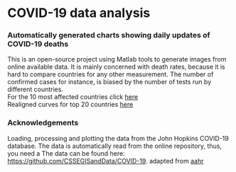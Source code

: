 # COVID-19 data analysis
### Automatically generated charts showing daily updates of COVID-19 deaths
This is an open-source project using Matlab tools to generate images from online available data. It is mainly concerned with death rates, because it is hard to compare countries for any other measurement. The number of confirmed cases for instance, is biased by the number of tests run by different countries.
<br>
For the 10 most affected countries click [here](highest_countries.html)<br>
Realigned curves for top 20 countries [here](realigned.html)<br>

### Acknowledgements
Loading, processing and plotting the data from the John Hopkins COVID-19 database. The data is automatically read from the online repository, thus, you need a The data can be found here: https://github.com/CSSEGISandData/COVID-19.
adapted from [aahr](https://github.com/aahr/covid-19_data_analysis)

